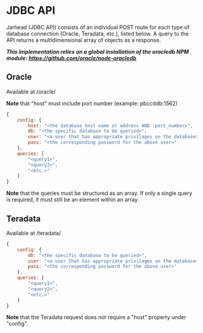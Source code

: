 # JDBC API

Jarhead (JDBC API) consists of an individual POST route for each type of database connection (Oracle, Teradata, etc.), listed below. A query to the API returns a multidimensional array of objects as a response. 

***This implementation relies on a global installation of the oracledb NPM module: https://github.com/oracle/node-oracledb***

## Oracle

Available at /oracle/

**Note** that "host" must include port number (example: pbccddb:1562)

```js
{
    config: {
        host: "<the database host name or address AND :port_number>",
        db: "<the specific database to be queried>",
        user: "<a user that has appropriate privilages on the database>",
        pass: "<the corresponding password for the above user>"
    },
    queries: [
        "<query1>",
        "<query2>",
        "<etc.>"
    ]
}
```

**Note** that the queries must be structured as an array. If only a single query is required, it must still be an element within an array.

## Teradata

Available at /teradata/

```js
{
    config: {
        db: "<the specific database to be queried>",
        user: "<a user that has appropriate privilages on the database>",
        pass: "<the corresponding password for the above user>"
    },
    queries: [
        "<query1>",
        "<query2>",
        "<etc.>"
    ]
}
```

**Note** that the Teradata request does not require a "host" property under "config".
